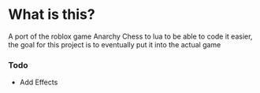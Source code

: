 # What is this?
A port of the roblox game Anarchy Chess to lua to be able to code it easier, the goal for this project is to eventually put it into the actual game

### Todo
- Add Effects
